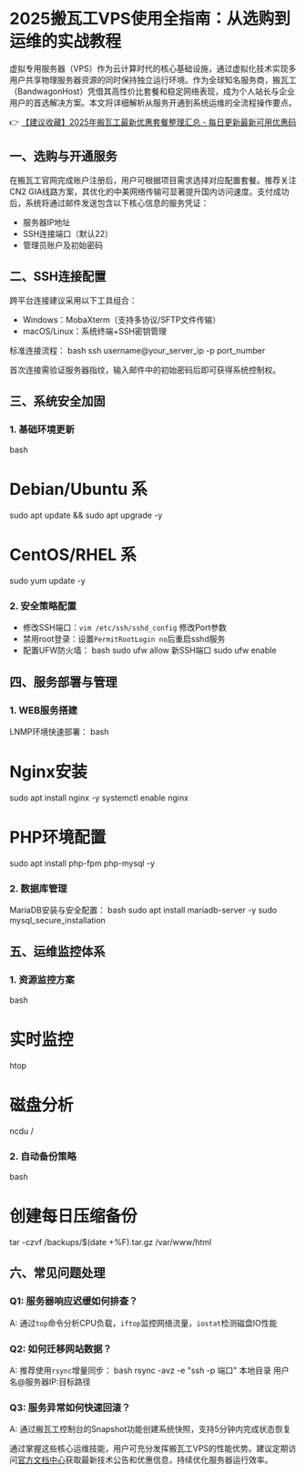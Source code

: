 # 2025搬瓦工VPS使用全指南：从选购到运维的实战教程

虚拟专用服务器（VPS）作为云计算时代的核心基础设施，通过虚拟化技术实现多用户共享物理服务器资源的同时保持独立运行环境。作为全球知名服务商，搬瓦工（BandwagonHost）凭借其高性价比套餐和稳定网络表现，成为个人站长与企业用户的首选解决方案。本文将详细解析从服务开通到系统运维的全流程操作要点。

👉 [【建议收藏】2025年搬瓦工最新优惠套餐整理汇总 - 每日更新最新可用优惠码](https://bit.ly/banwagon)

## 一、选购与开通服务
在搬瓦工官网完成账户注册后，用户可根据项目需求选择对应配置套餐。推荐关注CN2 GIA线路方案，其优化的中美网络传输可显著提升国内访问速度。支付成功后，系统将通过邮件发送包含以下核心信息的服务凭证：
- 服务器IP地址
- SSH连接端口（默认22）
- 管理员账户及初始密码

## 二、SSH连接配置
跨平台连接建议采用以下工具组合：
- Windows：MobaXterm（支持多协议/SFTP文件传输）
- macOS/Linux：系统终端+SSH密钥管理

标准连接流程：
bash
ssh username@your_server_ip -p port_number

首次连接需验证服务器指纹，输入邮件中的初始密码后即可获得系统控制权。

## 三、系统安全加固
### 1. 基础环境更新
bash
# Debian/Ubuntu 系
sudo apt update && sudo apt upgrade -y

# CentOS/RHEL 系
sudo yum update -y

### 2. 安全策略配置
- 修改SSH端口：`vim /etc/ssh/sshd_config` 修改Port参数
- 禁用root登录：设置`PermitRootLogin no`后重启sshd服务
- 配置UFW防火墙：
bash
sudo ufw allow 新SSH端口
sudo ufw enable

## 四、服务部署与管理
### 1. WEB服务搭建
LNMP环境快速部署：
bash
# Nginx安装
sudo apt install nginx -y
systemctl enable nginx

# PHP环境配置
sudo apt install php-fpm php-mysql -y

### 2. 数据库管理
MariaDB安装与安全配置：
bash
sudo apt install mariadb-server -y
sudo mysql_secure_installation

## 五、运维监控体系
### 1. 资源监控方案
bash
# 实时监控
htop

# 磁盘分析
ncdu /

### 2. 自动备份策略
bash
# 创建每日压缩备份
tar -czvf /backups/$(date +%F).tar.gz /var/www/html

## 六、常见问题处理
### Q1: 服务器响应迟缓如何排查？
A: 通过`top`命令分析CPU负载，`iftop`监控网络流量，`iostat`检测磁盘IO性能

### Q2: 如何迁移网站数据？
A: 推荐使用`rsync`增量同步：
bash
rsync -avz -e "ssh -p 端口" 本地目录 用户名@服务器IP:目标路径

### Q3: 服务异常如何快速回滚？
A: 通过搬瓦工控制台的Snapshot功能创建系统快照，支持5分钟内完成状态恢复

通过掌握这些核心运维技能，用户可充分发挥搬瓦工VPS的性能优势。建议定期访问[官方文档中心](https://bit.ly/banwagon)获取最新技术公告和优惠信息，持续优化服务器运行效率。